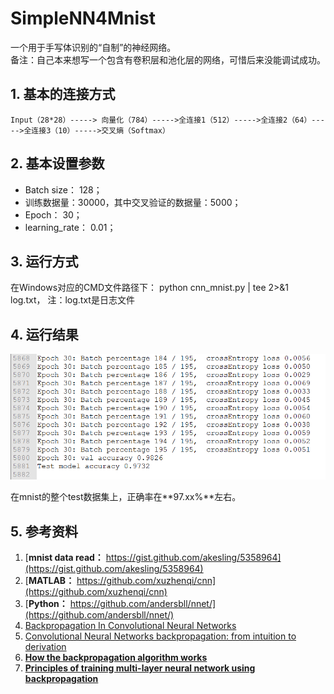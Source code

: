 # SimpleNN4Mnist
一个用于手写体识别的“自制”的神经网络。  
备注：自己本来想写一个包含有卷积层和池化层的网络，可惜后来没能调试成功。

## 1. 基本的连接方式
    Input（28*28）-----> 向量化（784）----->全连接1（512）----->全连接2（64）----->全连接3（10）----->交叉熵（Softmax）

## 2. 基本设置参数
* Batch size： 128；
* 训练数据量：30000，其中交叉验证的数据量：5000；
* Epoch： 30；
* learning_rate： 0.01；

## 3. 运行方式
在Windows对应的CMD文件路径下： python cnn_mnist.py | tee 2>&1 log.txt，    注：log.txt是日志文件

## 4. 运行结果

![log info](log.png)

在mnist的整个test数据集上，正确率在**97.xx%**左右。
## 5. 参考资料
1. [**mnist data read：** https://gist.github.com/akesling/5358964](https://gist.github.com/akesling/5358964)
2. [**MATLAB：** https://github.com/xuzhenqi/cnn](https://github.com/xuzhenqi/cnn) 
3. [**Python：** https://github.com/andersbll/nnet/](https://github.com/andersbll/nnet/)
4. [Backpropagation In Convolutional Neural Networks](http://www.jefkine.com/general/2016/09/05/backpropagation-in-convolutional-neural-networks/)
5. [Convolutional Neural Networks backpropagation: from intuition to derivation](https://grzegorzgwardys.wordpress.com/2016/04/22/8/)
6. [**How the backpropagation algorithm works**](http://neuralnetworksanddeeplearning.com/chap2.html)
7. [**Principles of training multi-layer neural network using backpropagation**](http://home.agh.edu.pl/~vlsi/AI/backp_t_en/backprop.html)
